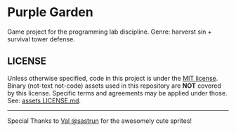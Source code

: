 # Purple Garden
Game project for the programming lab discipline. Genre: harverst sin + survival tower defense.

## LICENSE

Unless otherwise specified, code in this project is under the [MIT license](LICENSE.md). Binary
(not-text not-code) assets used in this repository are **NOT** covered by this license. Specific
terms and agreements may be applied under those. See: [assets LICENSE.md](assets/LICENSE.md).

-----

Special Thanks to [Val @sastrun](https://twitter.com/sastrun) for the awesomely cute sprites!
